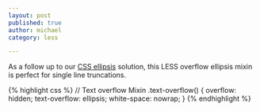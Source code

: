 ```yaml
---
layout: post
published: true
author: michael
category: less

---
```


As a follow up to our [CSS ellipsis](http://docs.tinyfactory.co/css/2012/08/11/text-overflow-ellipsis-using-CSS.html) solution, this LESS overflow ellipsis mixin is perfect for single line truncations.  

{% highlight css %}
// Text overflow Mixin
.text-overflow() {
  overflow: hidden;
  text-overflow: ellipsis;
  white-space: nowrap;
}
{% endhighlight %}